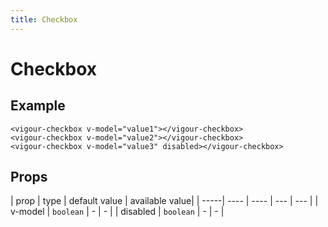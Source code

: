 ```yaml
---
title: Checkbox
---
```


# Checkbox

## Example

<checkbox-example-1></checkbox-example-1>

```vue
<vigour-checkbox v-model="value1"></vigour-checkbox>
<vigour-checkbox v-model="value2"></vigour-checkbox>
<vigour-checkbox v-model="value3" disabled></vigour-checkbox>
```

## Props

| prop | type | default value | available value|
| -----| ---- | ---- | --- | --- |
| v-model | `boolean` | - | - |
| disabled | `boolean` | - | - |